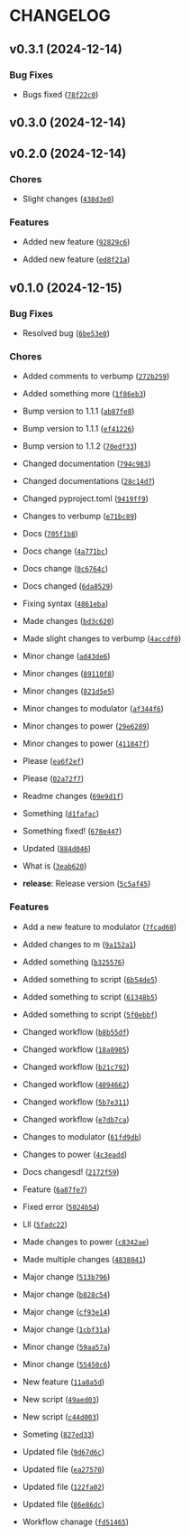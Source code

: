 # CHANGELOG


## v0.3.1 (2024-12-14)

### Bug Fixes

- Bugs fixed
  ([`78f22c0`](https://github.com/plon-Susk7/verbump/commit/78f22c01eb1bf5012c0f2c44380d16fe23494434))


## v0.3.0 (2024-12-14)


## v0.2.0 (2024-12-14)

### Chores

- Slight changes
  ([`438d3e0`](https://github.com/plon-Susk7/verbump/commit/438d3e0f376af3cb605c0c2f7919bc6e790881f0))

### Features

- Added new feature
  ([`92829c6`](https://github.com/plon-Susk7/verbump/commit/92829c67bbd7197cd76c12e26c05871bf1f16992))

- Added new feature
  ([`ed8f21a`](https://github.com/plon-Susk7/verbump/commit/ed8f21ae54769f5aa168be76d482e501da0543de))


## v0.1.0 (2024-12-15)

### Bug Fixes

- Resolved bug
  ([`6be53e0`](https://github.com/plon-Susk7/verbump/commit/6be53e0142fd7b3e52c861931b4adeb623c563d6))

### Chores

- Added comments to verbump
  ([`272b259`](https://github.com/plon-Susk7/verbump/commit/272b259aab2c8c29b5d14dba34f5d03ef2e48584))

- Added something more
  ([`1f86eb3`](https://github.com/plon-Susk7/verbump/commit/1f86eb32a1a721c90b943001e8bbb94588400559))

- Bump version to 1.1.1
  ([`ab87fe8`](https://github.com/plon-Susk7/verbump/commit/ab87fe8545c0105bbdb98a43674917faee18f96c))

- Bump version to 1.1.1
  ([`ef41226`](https://github.com/plon-Susk7/verbump/commit/ef41226c7c3e2d122f3d65ecdcb8fae4530d3daf))

- Bump version to 1.1.2
  ([`70edf33`](https://github.com/plon-Susk7/verbump/commit/70edf33fdafe2d5630d429fbbbb9dd833b27009d))

- Changed documentation
  ([`794c983`](https://github.com/plon-Susk7/verbump/commit/794c98314b22310c637e439c9095ee86591839a3))

- Changed documentations
  ([`28c14d7`](https://github.com/plon-Susk7/verbump/commit/28c14d7e76e08ce6a2e62b2e371855e847b31056))

- Changed pyproject.toml
  ([`9419ff9`](https://github.com/plon-Susk7/verbump/commit/9419ff95812b35fdd3308d4ecf2bd03c9480efa1))

- Changes to verbump
  ([`e71bc89`](https://github.com/plon-Susk7/verbump/commit/e71bc898fa345046f6e8e385e8f830bffc20260e))

- Docs
  ([`705f1b8`](https://github.com/plon-Susk7/verbump/commit/705f1b88720b5666c03f9335f54489d2ba3d395a))

- Docs change
  ([`4a771bc`](https://github.com/plon-Susk7/verbump/commit/4a771bc0f600424857ed3b749c2c48af29b07df1))

- Docs change
  ([`0c6764c`](https://github.com/plon-Susk7/verbump/commit/0c6764c662efc28f33f922146f632e9cea52411f))

- Docs changed
  ([`6da8529`](https://github.com/plon-Susk7/verbump/commit/6da852986a2a98b9e2488def92c1560303e06e20))

- Fixing syntax
  ([`4861eba`](https://github.com/plon-Susk7/verbump/commit/4861ebaffcbec5890d3f51aba2899bf1f2c62366))

- Made changes
  ([`bd3c620`](https://github.com/plon-Susk7/verbump/commit/bd3c6209798f9056becf5f60d267ebfa5b5360e3))

- Made slight changes to verbump
  ([`4accdf0`](https://github.com/plon-Susk7/verbump/commit/4accdf03f811498dfda251fd5d94c5294768660f))

- Minor change
  ([`ad43de6`](https://github.com/plon-Susk7/verbump/commit/ad43de6b6b1b1c3bf8066c4180407694630a4a42))

- Minor changes
  ([`89110f8`](https://github.com/plon-Susk7/verbump/commit/89110f8fe16985d4712486180052feb8dc6787f2))

- Minor changes
  ([`821d5e5`](https://github.com/plon-Susk7/verbump/commit/821d5e55f68c9aab840aa5b0d3a216ca2f71b28d))

- Minor changes to modulator
  ([`af344f6`](https://github.com/plon-Susk7/verbump/commit/af344f6800932c6ea6ebc5581b341dc1183b96b9))

- Minor changes to power
  ([`29e6289`](https://github.com/plon-Susk7/verbump/commit/29e628928397d3125c9a18f3fd83aee6d7a55521))

- Minor changes to power
  ([`411847f`](https://github.com/plon-Susk7/verbump/commit/411847f470ca9cbeadc08d364058e2b11254ce6a))

- Please
  ([`ea6f2ef`](https://github.com/plon-Susk7/verbump/commit/ea6f2efb430678b2dce7a42d33f91e2e03d81f63))

- Please
  ([`02a72f7`](https://github.com/plon-Susk7/verbump/commit/02a72f7553a7445caa4e0caba099f2f6ca946d4e))

- Readme changes
  ([`69e9d1f`](https://github.com/plon-Susk7/verbump/commit/69e9d1f5da03a84667e5834f653f5d1c03c71df4))

- Something
  ([`d1fafac`](https://github.com/plon-Susk7/verbump/commit/d1faface7df1f03540882c8611e0a98357e98ffb))

- Something fixed!
  ([`678e447`](https://github.com/plon-Susk7/verbump/commit/678e4472426a65618e8bd50808ba022598161671))

- Updated
  ([`884d046`](https://github.com/plon-Susk7/verbump/commit/884d046809bd3bffbfbcfe535defa603570aef33))

- What is
  ([`3eab620`](https://github.com/plon-Susk7/verbump/commit/3eab620edadef2e4215ddf784d4dcad486b8a9f8))

- **release**: Release version
  ([`5c5af45`](https://github.com/plon-Susk7/verbump/commit/5c5af451027d57d4fc37f58c2c22bbdc0091486b))

### Features

- Add a new feature to modulator
  ([`7fcad60`](https://github.com/plon-Susk7/verbump/commit/7fcad603de71f8967afd45fbbeeceb4571e6c4b7))

- Added changes to m
  ([`9a152a1`](https://github.com/plon-Susk7/verbump/commit/9a152a1029e4a1aa4150b98952f21e172dd7bfe7))

- Added something
  ([`b325576`](https://github.com/plon-Susk7/verbump/commit/b325576698cec89d78b3add117d66847fe302abe))

- Added something to script
  ([`6b54de5`](https://github.com/plon-Susk7/verbump/commit/6b54de57889b94e0847bba9db09a391ed71eb351))

- Added something to script
  ([`61348b5`](https://github.com/plon-Susk7/verbump/commit/61348b5795d5f4f6d78a7961b5142761d2a13d01))

- Added something to script
  ([`5f0ebbf`](https://github.com/plon-Susk7/verbump/commit/5f0ebbfb18ff43eec1d6b0d4d14b1d03f4285913))

- Changed workflow
  ([`b8b55df`](https://github.com/plon-Susk7/verbump/commit/b8b55df214acc80bd9df452b7bdbdd27a2046ec2))

- Changed workflow
  ([`18a8905`](https://github.com/plon-Susk7/verbump/commit/18a89058cc7eab2840eff871d5724245f555f514))

- Changed workflow
  ([`b21c792`](https://github.com/plon-Susk7/verbump/commit/b21c79279930cfd8728e6cef0072473f7366867f))

- Changed workflow
  ([`4094662`](https://github.com/plon-Susk7/verbump/commit/4094662ed9ed867c1efec14dbe0bab77a2d36303))

- Changed workflow
  ([`5b7e311`](https://github.com/plon-Susk7/verbump/commit/5b7e31157b0f019fdfa33548791553410aa8e792))

- Changed workflow
  ([`e7db7ca`](https://github.com/plon-Susk7/verbump/commit/e7db7ca94caaa8e1735f3112208f980eb549bf96))

- Changes to modulator
  ([`61fd9db`](https://github.com/plon-Susk7/verbump/commit/61fd9db52b80f7da336b7c9d20c74b8738f5df8e))

- Changes to power
  ([`4c3eadd`](https://github.com/plon-Susk7/verbump/commit/4c3eaddd47d1cc89b305a7fd177ff62b020e5671))

- Docs changesd!
  ([`2172f59`](https://github.com/plon-Susk7/verbump/commit/2172f59a5de1cad59577977a5cd2943dda644581))

- Feature
  ([`6a87fe7`](https://github.com/plon-Susk7/verbump/commit/6a87fe756fa2e1ae6d1d0a8cc16c982f0cd525ea))

- Fixed error
  ([`5024b54`](https://github.com/plon-Susk7/verbump/commit/5024b54febc0ff7fe95bec05a5371149f629352c))

- Lll
  ([`5fadc22`](https://github.com/plon-Susk7/verbump/commit/5fadc22baac800728ff209a662cd09bfc872116b))

- Made changes to power
  ([`c8342ae`](https://github.com/plon-Susk7/verbump/commit/c8342aef35a3bf38d39dc94ccf797568cf84aab9))

- Made multiple changes
  ([`4838041`](https://github.com/plon-Susk7/verbump/commit/48380417467ed44696fcc24bc536a549cba0cb28))

- Major change
  ([`513b796`](https://github.com/plon-Susk7/verbump/commit/513b7964ddb9b81e7436aa175f2fd0f0503d2008))

- Major change
  ([`b828c54`](https://github.com/plon-Susk7/verbump/commit/b828c54d60017161cbc8295c937b02645572ec04))

- Major change
  ([`cf93e14`](https://github.com/plon-Susk7/verbump/commit/cf93e14b6fc659432a596a5ac3076e7e5935468f))

- Major change
  ([`1cbf31a`](https://github.com/plon-Susk7/verbump/commit/1cbf31af79c6f0579d8e7ede7e1f58acd28603fa))

- Minor change
  ([`59aa57a`](https://github.com/plon-Susk7/verbump/commit/59aa57a2ef3047698d0a65241e71f610e00eedf3))

- Minor change
  ([`55450c6`](https://github.com/plon-Susk7/verbump/commit/55450c65090f09d1c8b6016e1dbb869e08f38c18))

- New feature
  ([`11a8a5d`](https://github.com/plon-Susk7/verbump/commit/11a8a5d59fec438187d60b2fb030ae67ae63dacd))

- New script
  ([`49aed03`](https://github.com/plon-Susk7/verbump/commit/49aed037fa9b255e0cb02570551b1e9465276e3e))

- New script
  ([`c44d003`](https://github.com/plon-Susk7/verbump/commit/c44d003c2cba8c1202100c5be79f14e8d3a8c319))

- Someting
  ([`827ed33`](https://github.com/plon-Susk7/verbump/commit/827ed332d3b7726ca7954a22eea08740478e464d))

- Updated file
  ([`9d67d6c`](https://github.com/plon-Susk7/verbump/commit/9d67d6c6b8b4cee6a7d6e0f7de86df71bfc23c08))

- Updated file
  ([`ea27570`](https://github.com/plon-Susk7/verbump/commit/ea27570b5951202cfef95077821f5d852e835a87))

- Updated file
  ([`122fa02`](https://github.com/plon-Susk7/verbump/commit/122fa0281da46e8f39002064a1a4e2e408d21a35))

- Updated file
  ([`86e86dc`](https://github.com/plon-Susk7/verbump/commit/86e86dc979477d2a7991ba75447031e6c8f2c384))

- Workflow chanage
  ([`fd51465`](https://github.com/plon-Susk7/verbump/commit/fd5146576e5452128bb113005b041149f9d9731b))
